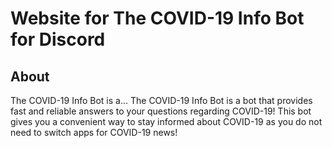 # Website for The COVID-19 Info Bot for Discord

## About
The COVID-19 Info Bot is a...
The COVID-19 Info Bot is a bot that provides fast and reliable answers to your questions regarding COVID-19! This bot gives you a convenient way to stay informed about COVID-19 as you do not need to switch apps for COVID-19 news!
